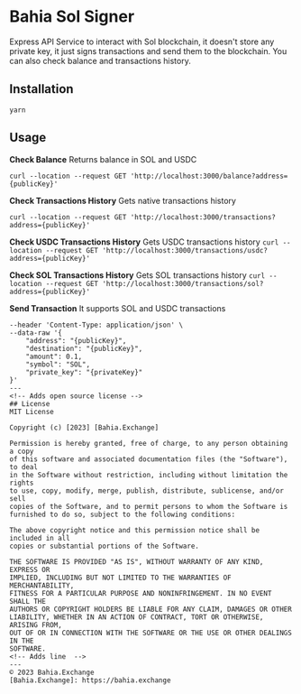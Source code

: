 <!-- Add a h1 title -->
# Bahia Sol Signer
<!-- adds description of project -->
Express API Service to interact with Sol blockchain, it doesn't store any private key, it just signs transactions and send them to the blockchain.
You can also check balance and transactions history.

## Installation
`yarn`

## Usage

**Check Balance**
Returns balance in SOL and USDC

`curl --location --request GET 'http://localhost:3000/balance?address={publicKey}'`

**Check Transactions History**
Gets native transactions history

`curl --location --request GET 'http://localhost:3000/transactions?address={publicKey}'`

**Check USDC Transactions History**
Gets USDC transactions history
`curl --location --request GET 'http://localhost:3000/transactions/usdc?address={publicKey}'`

**Check SOL Transactions History**
Gets SOL transactions history
`curl --location --request GET 'http://localhost:3000/transactions/sol?address={publicKey}'`

**Send Transaction**
It supports SOL and USDC transactions

```curl --location --request POST 'http://localhost:3000/transaction' \
--header 'Content-Type: application/json' \
--data-raw '{
    "address": "{publicKey}",
    "destination": "{publicKey}",
    "amount": 0.1,
    "symbol": "SOL",
    "private_key": "{privateKey}"
}'
---
<!-- Adds open source license -->
## License
MIT License

Copyright (c) [2023] [Bahia.Exchange]

Permission is hereby granted, free of charge, to any person obtaining a copy
of this software and associated documentation files (the "Software"), to deal
in the Software without restriction, including without limitation the rights
to use, copy, modify, merge, publish, distribute, sublicense, and/or sell
copies of the Software, and to permit persons to whom the Software is
furnished to do so, subject to the following conditions:

The above copyright notice and this permission notice shall be included in all
copies or substantial portions of the Software.

THE SOFTWARE IS PROVIDED "AS IS", WITHOUT WARRANTY OF ANY KIND, EXPRESS OR
IMPLIED, INCLUDING BUT NOT LIMITED TO THE WARRANTIES OF MERCHANTABILITY,
FITNESS FOR A PARTICULAR PURPOSE AND NONINFRINGEMENT. IN NO EVENT SHALL THE
AUTHORS OR COPYRIGHT HOLDERS BE LIABLE FOR ANY CLAIM, DAMAGES OR OTHER
LIABILITY, WHETHER IN AN ACTION OF CONTRACT, TORT OR OTHERWISE, ARISING FROM,
OUT OF OR IN CONNECTION WITH THE SOFTWARE OR THE USE OR OTHER DEALINGS IN THE
SOFTWARE.
<!-- Adds line  -->
---
© 2023 Bahia.Exchange
[Bahia.Exchange]: https://bahia.exchange

